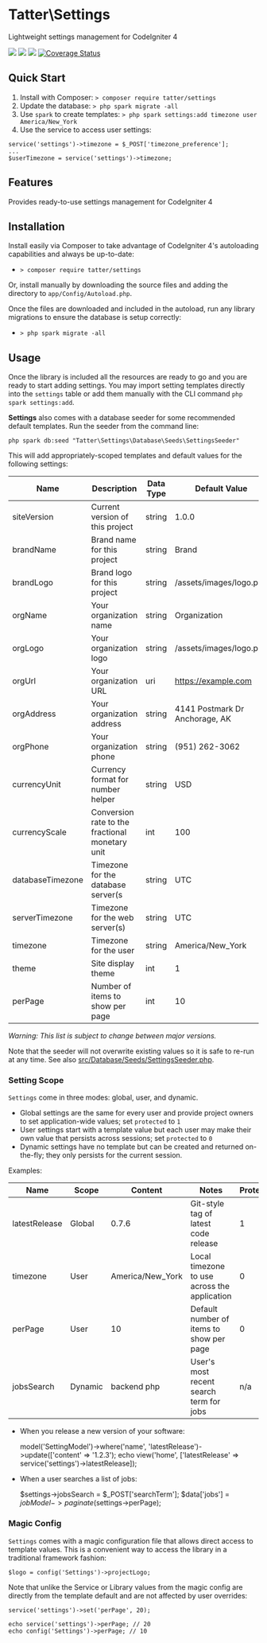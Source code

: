 # Tatter\Settings
Lightweight settings management for CodeIgniter 4

[![](https://github.com/tattersoftware/codeigniter4-settings/workflows/PHPUnit/badge.svg)](https://github.com/tattersoftware/codeigniter4-settings/actions/workflows/test.yml)
[![](https://github.com/tattersoftware/codeigniter4-settings/workflows/PHPStan/badge.svg)](https://github.com/tattersoftware/codeigniter4-settings/actions/workflows/analyze.yml)
[![](https://github.com/tattersoftware/codeigniter4-settings/workflows/Deptrac/badge.svg)](https://github.com/tattersoftware/codeigniter4-settings/actions/workflows/inspect.yml)
[![Coverage Status](https://coveralls.io/repos/github/tattersoftware/codeigniter4-settings/badge.svg?branch=develop)](https://coveralls.io/github/tattersoftware/codeigniter4-settings?branch=develop)

## Quick Start

1. Install with Composer: `> composer require tatter/settings`
2. Update the database: `> php spark migrate -all`
3. Use `spark` to create templates: `> php spark settings:add timezone user America/New_York`
4. Use the service to access user settings:
```
service('settings')->timezone = $_POST['timezone_preference'];
...
$userTimezone = service('settings')->timezone;
```

## Features

Provides ready-to-use settings management for CodeIgniter 4

## Installation

Install easily via Composer to take advantage of CodeIgniter 4's autoloading capabilities
and always be up-to-date:
* `> composer require tatter/settings`

Or, install manually by downloading the source files and adding the directory to
`app/Config/Autoload.php`.

Once the files are downloaded and included in the autoload, run any library migrations
to ensure the database is setup correctly:
* `> php spark migrate -all`

## Usage

Once the library is included all the resources are ready to go and you are ready to start
adding settings. You may import setting templates directly into the `settings` table or
add them manually with the CLI command `php spark settings:add`.

**Settings** also comes with a database seeder for some recommended default templates. Run
the seeder from the command line:
	
	php spark db:seed "Tatter\Settings\Database\Seeds\SettingsSeeder"

This will add appropriately-scoped templates and default values for the following settings:

| Name             | Description                                     | Data Type | Default Value                   | Protected |
| ---------------- | ----------------------------------------------- | --------- | ------------------------------- | --------- |
| siteVersion      | Current version of this project                 | string    | 1.0.0                           | Yes       |
| brandName        | Brand name for this project                     | string    | Brand                           | Yes       |
| brandLogo        | Brand logo for this project                     | string    | /assets/images/logo.png         | Yes       |
| orgName          | Your organization name                          | string    | Organization                    | Yes       |
| orgLogo          | Your organization logo                          | string    | /assets/images/logo.png         | Yes       |
| orgUrl           | Your organization URL                           | uri       | https://example.com             | Yes       |
| orgAddress       | Your organization address                       | string    | 4141 Postmark Dr  Anchorage, AK | Yes       |
| orgPhone         | Your organization phone                         | string    | (951) 262-3062                  | Yes       |
| currencyUnit     | Currency format for number helper               | string    | USD                             | Yes       |
| currencyScale    | Conversion rate to the fractional monetary unit | int       | 100                             | Yes       |
| databaseTimezone | Timezone for the database server(s              | string    | UTC                             | Yes       |
| serverTimezone   | Timezone for the web server(s)                  | string    | UTC                             | Yes       |
| timezone         | Timezone for the user                           | string    | America/New_York                | No        |
| theme            | Site display theme                              | int       | 1                               | No        |
| perPage          | Number of items to show per page                | int       | 10                              | No        |

*Warning: This list is subject to change between major versions.*

Note that the seeder will not overwrite existing values so it is safe to re-run at any time.
See also [src/Database/Seeds/SettingsSeeder.php](src/Database/Seeds/SettingsSeeder.php).

### Setting Scope

``Settings`` come in three modes: global, user, and dynamic.
* Global settings are the same for every user and provide project owners to set application-wide values; set `protected` to `1`
* User settings start with a template value but each user may make their own value that persists across sessions; set `protected` to `0`
* Dynamic settings have no template but can be created and returned on-the-fly; they only persists for the current session.

Examples:

| Name          | Scope   | Content          | Notes                                        | Protected? |
|-------------- | ------- | ---------------- | -------------------------------------------- | ---------- |
| latestRelease | Global  | 0.7.6            | Git-style tag of latest code release         | 1          |
| timezone      | User    | America/New_York | Local timezone to use across the application | 0          |
| perPage       | User    | 10               | Default number of items to show per page     | 0          |
| jobsSearch    | Dynamic | backend php      | User's most recent search term for jobs      | n/a        |


* When you release a new version of your software:

	model('SettingModel')->where('name', 'latestRelease')->update(['content' => '1.2.3');
	echo view('home', ['latestRelease' => service('settings')->latestRelease]);

* When a user searches a list of jobs:

	$settings->jobsSearch = $_POST['searchTerm'];
	$data['jobs'] = $jobModel->paginate($settings->perPage);

### Magic Config

``Settings`` comes with a magic configuration file that allows direct access to template values. This is a convenient
way to access the library in a traditional framework fashion:

	$logo = config('Settings')->projectLogo;

Note that unlike the Service or Library values from the magic config are directly from the template default and are not
affected by user overrides:

	service('settings')->set('perPage', 20);

	echo service('settings')->perPage; // 20
	echo config('Settings')->perPage; // 10
